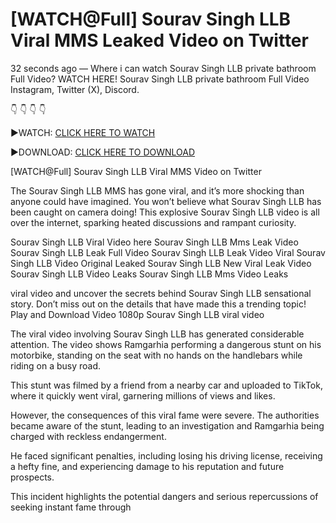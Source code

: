 # [WATCH@Full] Sourav Singh LLB Viral MMS Leaked Video on Twitter

32 seconds ago — Where i can watch Sourav Singh LLB private bathroom Full Video? WATCH HERE! Sourav Singh LLB private bathroom Full Video Instagram, Twitter (X), Discord.

👇 👇 👇 👇 

▶️WATCH: [CLICK HERE TO WATCH](https://bit.ly/play-full-videos)

▶️DOWNLOAD: [CLICK HERE TO DOWNLOAD](https://bit.ly/play-full-videos)

[WATCH@Full] Sourav Singh LLB Viral MMS Video on Twitter

 

The Sourav Singh LLB MMS has gone viral, and it’s more shocking than anyone could have imagined. You won’t believe what Sourav Singh LLB has been caught on camera doing! This explosive Sourav Singh LLB video is all over the internet, sparking heated discussions and rampant curiosity.

Sourav Singh LLB Viral Video here Sourav Singh LLB Mms Leak Video Sourav Singh LLB Leak Full Video Sourav Singh LLB Leak Video Viral Sourav Singh LLB Video Original Leaked Sourav Singh LLB New Viral Leak Video Sourav Singh LLB Video Leaks Sourav Singh LLB Mms Video Leaks

viral video and uncover the secrets behind Sourav Singh LLB sensational story. Don’t miss out on the details that have made this a trending topic! Play and Download Video 1080p Sourav Singh LLB viral video

The viral video involving Sourav Singh LLB has generated considerable attention. The video shows Ramgarhia performing a dangerous stunt on his motorbike, standing on the seat with no hands on the handlebars while riding on a busy road.

This stunt was filmed by a friend from a nearby car and uploaded to TikTok, where it quickly went viral, garnering millions of views and likes.

However, the consequences of this viral fame were severe. The authorities became aware of the stunt, leading to an investigation and Ramgarhia being charged with reckless endangerment.

He faced significant penalties, including losing his driving license, receiving a hefty fine, and experiencing damage to his reputation and future prospects.

This incident highlights the potential dangers and serious repercussions of seeking instant fame through 
